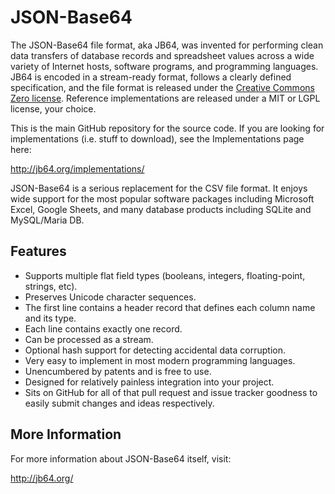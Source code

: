 JSON-Base64
===========

The JSON-Base64 file format, aka JB64, was invented for performing clean data transfers of database records and spreadsheet values across a wide variety of Internet hosts, software programs, and programming languages. JB64 is encoded in a stream-ready format, follows a clearly defined specification, and the file format is released under the [Creative Commons Zero license](https://creativecommons.org/publicdomain/zero/1.0/legalcode-plain).  Reference implementations are released under a MIT or LGPL license, your choice.

This is the main GitHub repository for the source code.  If you are looking for implementations (i.e. stuff to download), see the Implementations page here:

http://jb64.org/implementations/

JSON-Base64 is a serious replacement for the CSV file format.  It enjoys wide support for the most popular software packages including Microsoft Excel, Google Sheets, and many database products including SQLite and MySQL/Maria DB.

Features
--------

* Supports multiple flat field types (booleans, integers, floating-point, strings, etc).
* Preserves Unicode character sequences.
* The first line contains a header record that defines each column name and its type.
* Each line contains exactly one record.
* Can be processed as a stream.
* Optional hash support for detecting accidental data corruption.
* Very easy to implement in most modern programming languages.
* Unencumbered by patents and is free to use.
* Designed for relatively painless integration into your project.
* Sits on GitHub for all of that pull request and issue tracker goodness to easily submit changes and ideas respectively.

More Information
----------------

For more information about JSON-Base64 itself, visit:

http://jb64.org/

